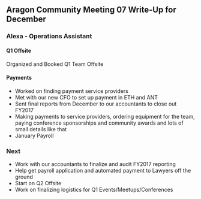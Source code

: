 ## Aragon Community Meeting 07 Write-Up for December

### Alexa - Operations Assistant

#### Q1 Offsite
Organized and Booked Q1 Team Offsite

#### Payments
- Worked on finding payment service providers
- Met with our new CFO to set up payment in ETH and ANT
- Sent final reports from December to our accountants to close out FY2017
- Making payments to service providers, ordering equipment for the team, paying conference sponsorships and community awards and lots of small details like that
- January Payroll

### Next

- Work with our accountants to finalize and audit FY2017 reporting
- Help get payroll application and automated payment to Lawyers off the ground
- Start on Q2 Offsite
- Work on finalizing logistics for Q1 Events/Meetups/Conferences
